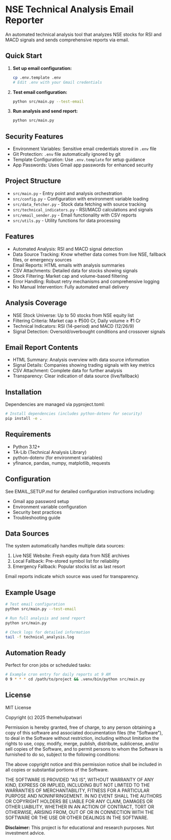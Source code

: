 # NSE Technical Analysis Email Reporter

An automated technical analysis tool that analyzes NSE stocks for RSI and MACD signals and sends comprehensive reports via email.

## Quick Start

1. **Set up email configuration:**
   ```bash
   cp .env.template .env
   # Edit .env with your Gmail credentials
   ```

2. **Test email configuration:**
   ```bash
   python src/main.py --test-email
   ```

3. **Run analysis and send report:**
   ```bash
   python src/main.py
   ```

## Security Features

- Environment Variables: Sensitive email credentials stored in `.env` file
- Git Protection: `.env` file automatically ignored by git
- Template Configuration: Use `.env.template` for setup guidance
- App Passwords: Uses Gmail app passwords for enhanced security

## Project Structure

- `src/main.py` - Entry point and analysis orchestration
- `src/config.py` - Configuration with environment variable loading
- `src/data_fetcher.py` - Stock data fetching with source tracking
- `src/technical_indicators.py` - RSI/MACD calculations and signals
- `src/email_sender.py` - Email functionality with CSV reports
- `src/utils.py` - Utility functions for data processing

## Features

- Automated Analysis: RSI and MACD signal detection
- Data Source Tracking: Know whether data comes from live NSE, fallback files, or emergency sources
- Email Reports: HTML emails with analysis summaries
- CSV Attachments: Detailed data for stocks showing signals
- Stock Filtering: Market cap and volume-based filtering
- Error Handling: Robust retry mechanisms and comprehensive logging
- No Manual Intervention: Fully automated email delivery

## Analysis Coverage

- NSE Stock Universe: Up to 50 stocks from NSE equity list
- Filtering Criteria: Market cap ≥ ₹500 Cr, Daily volume ≥ ₹1 Cr
- Technical Indicators: RSI (14-period) and MACD (12/26/9)
- Signal Detection: Oversold/overbought conditions and crossover signals

## Email Report Contents

- HTML Summary: Analysis overview with data source information
- Signal Details: Companies showing trading signals with key metrics
- CSV Attachment: Complete data for further analysis
- Transparency: Clear indication of data source (live/fallback)

## Installation

Dependencies are managed via pyproject.toml:
```bash
# Install dependencies (includes python-dotenv for security)
pip install -e .
```

## Requirements

- Python 3.12+
- TA-Lib (Technical Analysis Library)
- python-dotenv (for environment variables)
- yfinance, pandas, numpy, matplotlib, requests

## Configuration

See EMAIL_SETUP.md for detailed configuration instructions including:
- Gmail app password setup
- Environment variable configuration
- Security best practices
- Troubleshooting guide

## Data Sources

The system automatically handles multiple data sources:
1. Live NSE Website: Fresh equity data from NSE archives
2. Local Fallback: Pre-stored symbol list for reliability
3. Emergency Fallback: Popular stocks list as last resort

Email reports indicate which source was used for transparency.

## Example Usage

```bash
# Test email configuration
python src/main.py --test-email

# Run full analysis and send report
python src/main.py

# Check logs for detailed information
tail -f technical_analysis.log
```

## Automation Ready

Perfect for cron jobs or scheduled tasks:
```bash
# Example cron entry for daily reports at 9 AM
0 9 * * * cd /path/to/project && .venv/bin/python src/main.py
```

## License

MIT License

Copyright (c) 2025 themehulpatwari

Permission is hereby granted, free of charge, to any person obtaining a copy
of this software and associated documentation files (the "Software"), to deal
in the Software without restriction, including without limitation the rights
to use, copy, modify, merge, publish, distribute, sublicense, and/or sell
copies of the Software, and to permit persons to whom the Software is
furnished to do so, subject to the following conditions:

The above copyright notice and this permission notice shall be included in all
copies or substantial portions of the Software.

THE SOFTWARE IS PROVIDED "AS IS", WITHOUT WARRANTY OF ANY KIND, EXPRESS OR
IMPLIED, INCLUDING BUT NOT LIMITED TO THE WARRANTIES OF MERCHANTABILITY,
FITNESS FOR A PARTICULAR PURPOSE AND NONINFRINGEMENT. IN NO EVENT SHALL THE
AUTHORS OR COPYRIGHT HOLDERS BE LIABLE FOR ANY CLAIM, DAMAGES OR OTHER
LIABILITY, WHETHER IN AN ACTION OF CONTRACT, TORT OR OTHERWISE, ARISING FROM,
OUT OF OR IN CONNECTION WITH THE SOFTWARE OR THE USE OR OTHER DEALINGS IN THE
SOFTWARE.

**Disclaimer:** This project is for educational and research purposes. Not investment advice.